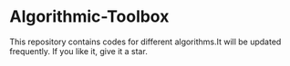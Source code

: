 # Algorithmic-Toolbox
This repository contains codes for different algorithms.It will be updated frequently. If you like it, give it a star.
